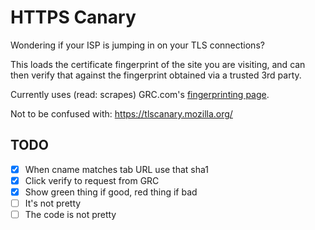 # HTTPS Canary

Wondering if your ISP is jumping in on your TLS connections?

This loads the certificate fingerprint of the site you are visiting,
and can then verify that against the fingerprint obtained via a trusted 3rd party.

Currently uses (read: scrapes) GRC.com's [fingerprinting page](https://www.grc.com/fingerprints.htm).

Not to be confused with: https://tlscanary.mozilla.org/

## TODO

- [x] When cname matches tab URL use that sha1
- [x] Click verify to request from GRC
- [x] Show green thing if good, red thing if bad
- [ ] It's not pretty
- [ ] The code is not pretty
